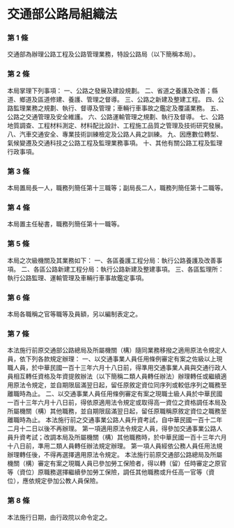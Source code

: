 # 交通部公路局組織法

### 第 1 條

交通部為辦理公路工程及公路管理業務，特設公路局（以下簡稱本局）。

### 第 2 條

本局掌理下列事項：
一、公路之發展及建設規劃。
二、省道之養護及改善；縣道、鄉道及區道修建、養護、管理之督導。
三、公路之新建及整建工程。
四、公路監理業務之規劃、執行、督導及管理；車輛行車事故之鑑定及覆議業務。
五、公路之交通管理及安全維護。
六、公路運輸管理之規劃、執行及督導。
七、公路地質調查、工程材料測定、材料配比設計、工程施工品質之管理及技術研究發展。
八、汽車交通安全、專業技術訓練檢定及公路人員之訓練。
九、因應數位轉型、氣候變遷及交通科技之公路工程及監理業務事項。
十、其他有關公路工程及監理行政事項。

### 第 3 條

本局置局長一人，職務列簡任第十三職等；副局長二人，職務列簡任第十二職等。

### 第 4 條

本局置主任秘書，職務列簡任第十一職等。

### 第 5 條

本局之次級機關及其業務如下：
一、各區養護工程分局：執行公路養護及改善事項。
二、各區公路新建工程分局：執行公路新建及整建事項。
三、各區監理所：執行公路監理、運輸管理及車輛行車事故鑑定事項。

### 第 6 條

本局各職稱之官等職等及員額，另以編制表定之。

### 第 7 條

本法施行前原交通部公路總局及所屬機關（構）隨同業務移撥之適用原法令規定人員，依下列各款規定辦理：
一、以交通事業人員任用條例審定有案之佐級以上現職人員，於中華民國一百十三年六月十八日前，得準用交通事業人員與交通行政人員相互轉任資格及年資提敘辦法（以下簡稱二類人員轉任辦法）辦理轉任或繼續適用原法令規定，並自期限屆滿翌日起，留任原敘定資位同序列或較低序列之職務至離職時為止。
二、以交通事業人員任用條例審定有案之現職士級人員於中華民國一百十三年六月十八日前，得依原適用法令規定或取得高一資位之資格調任本局及所屬機關（構）其他職務，並自期限屆滿翌日起，留任原職稱原敘定資位之職務至離職時為止。
本法施行前之交通事業公路人員升資考試，自中華民國一百十二年二月十二日以後不再辦理。
第一項適用原法令規定人員，得參加交通事業公路人員升資考試；改調本局及所屬機關（構）其他職務時，於中華民國一百十三年六月十八日前，準用二類人員轉任辦法規定辦理。
第一項人員經依公務人員任用法規辦理轉任後，不得再選擇適用原法令規定。
本法施行前原交通部公路總局及所屬機關（構）審定有案之現職人員已參加勞工保險者，得以轉（留）任時審定之原官等（資位）原職務選擇繼續參加勞工保險，調任其他職務或升任高一官等（資位），應依規定參加公教人員保險。

### 第 8 條

本法施行日期，由行政院以命令定之。
